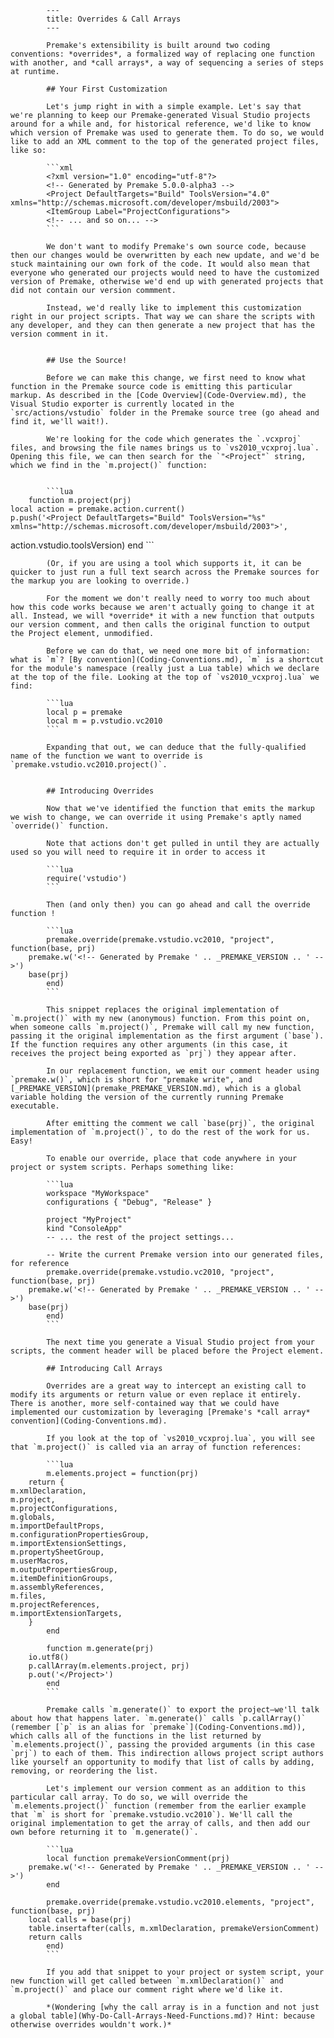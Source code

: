 			---
			title: Overrides & Call Arrays
			---
			
			Premake's extensibility is built around two coding conventions: *overrides*, a formalized way of replacing one function with another, and *call arrays*, a way of sequencing a series of steps at runtime.
			
			## Your First Customization
			
			Let's jump right in with a simple example. Let's say that we're planning to keep our Premake-generated Visual Studio projects around for a while and, for historical reference, we'd like to know which version of Premake was used to generate them. To do so, we would like to add an XML comment to the top of the generated project files, like so:
			
			```xml
			<?xml version="1.0" encoding="utf-8"?>
			<!-- Generated by Premake 5.0.0-alpha3 -->
			<Project DefaultTargets="Build" ToolsVersion="4.0" xmlns="http://schemas.microsoft.com/developer/msbuild/2003">
            <ItemGroup Label="ProjectConfigurations">
            <!-- ... and so on... -->
			```
			
			We don't want to modify Premake's own source code, because then our changes would be overwritten by each new update, and we'd be stuck maintaining our own fork of the code. It would also mean that everyone who generated our projects would need to have the customized version of Premake, otherwise we'd end up with generated projects that did not contain our version commment.
			
			Instead, we'd really like to implement this customization right in our project scripts. That way we can share the scripts with any developer, and they can then generate a new project that has the version comment in it.
			
			
			## Use the Source!
			
			Before we can make this change, we first need to know what function in the Premake source code is emitting this particular markup. As described in the [Code Overview](Code-Overview.md), the Visual Studio exporter is currently located in the `src/actions/vstudio` folder in the Premake source tree (go ahead and find it, we'll wait!).
			
			We're looking for the code which generates the `.vcxproj` files, and browsing the file names brings us to `vs2010_vcxproj.lua`. Opening this file, we can then search for the `"<Project"` string, which we find in the `m.project()` function:
			
			
			```lua
		function m.project(prj)
	local action = premake.action.current()
	p.push('<Project DefaultTargets="Build" ToolsVersion="%s" xmlns="http://schemas.microsoft.com/developer/msbuild/2003">',
action.vstudio.toolsVersion)
		end
			```
			
			(Or, if you are using a tool which supports it, it can be quicker to just run a full text search across the Premake sources for the markup you are looking to override.)
			
			For the moment we don't really need to worry too much about how this code works because we aren't actually going to change it at all. Instead, we will *override* it with a new function that outputs our version comment, and then calls the original function to output the Project element, unmodified.
			
			Before we can do that, we need one more bit of information: what is `m`? [By convention](Coding-Conventions.md), `m` is a shortcut for the module's namespace (really just a Lua table) which we declare at the top of the file. Looking at the top of `vs2010_vcxproj.lua` we find:
			
			```lua
			local p = premake
			local m = p.vstudio.vc2010
			```
			
			Expanding that out, we can deduce that the fully-qualified name of the function we want to override is `premake.vstudio.vc2010.project()`.
			
			
			## Introducing Overrides
			
			Now that we've identified the function that emits the markup we wish to change, we can override it using Premake's aptly named `override()` function.
			
			Note that actions don't get pulled in until they are actually used so you will need to require it in order to access it
			
			```lua
			require('vstudio')
			```
			
			Then (and only then) you can go ahead and call the override function !
			
			```lua
			premake.override(premake.vstudio.vc2010, "project", function(base, prj)
		premake.w('<!-- Generated by Premake ' .. _PREMAKE_VERSION .. ' -->')
		base(prj)
			end)
			```
			
			This snippet replaces the original implementation of `m.project()` with my new (anonymous) function. From this point on, when someone calls `m.project()`, Premake will call my new function, passing it the original implementation as the first argument (`base`). If the function requires any other arguments (in this case, it receives the project being exported as `prj`) they appear after.
			
			In our replacement function, we emit our comment header using `premake.w()`, which is short for "premake write", and [_PREMAKE_VERSION](premake_PREMAKE_VERSION.md), which is a global variable holding the version of the currently running Premake executable.
			
			After emitting the comment we call `base(prj)`, the original implementation of `m.project()`, to do the rest of the work for us. Easy!
			
			To enable our override, place that code anywhere in your project or system scripts. Perhaps something like:
			
			```lua
			workspace "MyWorkspace"
            configurations { "Debug", "Release" }
			
			project "MyProject"
            kind "ConsoleApp"
            -- ... the rest of the project settings...
			
			-- Write the current Premake version into our generated files, for reference
			premake.override(premake.vstudio.vc2010, "project", function(base, prj)
		premake.w('<!-- Generated by Premake ' .. _PREMAKE_VERSION .. ' -->')
		base(prj)
			end)
			```
			
			The next time you generate a Visual Studio project from your scripts, the comment header will be placed before the Project element.
			
			## Introducing Call Arrays
			
			Overrides are a great way to intercept an existing call to modify its arguments or return value or even replace it entirely. There is another, more self-contained way that we could have implemented our customization by leveraging [Premake's *call array* convention](Coding-Conventions.md).
			
			If you look at the top of `vs2010_vcxproj.lua`, you will see that `m.project()` is called via an array of function references:
			
			```lua
			m.elements.project = function(prj)
		return {
	m.xmlDeclaration,
	m.project,
	m.projectConfigurations,
	m.globals,
	m.importDefaultProps,
	m.configurationPropertiesGroup,
	m.importExtensionSettings,
	m.propertySheetGroup,
	m.userMacros,
	m.outputPropertiesGroup,
	m.itemDefinitionGroups,
	m.assemblyReferences,
	m.files,
	m.projectReferences,
	m.importExtensionTargets,
		}
			end
			
			function m.generate(prj)
		io.utf8()
		p.callArray(m.elements.project, prj)
		p.out('</Project>')
			end
			```
			
			Premake calls `m.generate()` to export the project—we'll talk about how that happens later. `m.generate()` calls `p.callArray()` (remember [`p` is an alias for `premake`](Coding-Conventions.md)), which calls all of the functions in the list returned by `m.elements.project()`, passing the provided arguments (in this case `prj`) to each of them. This indirection allows project script authors like yourself an opportunity to modify that list of calls by adding, removing, or reordering the list.
			
			Let's implement our version comment as an addition to this particular call array. To do so, we will override the `m.elements.project()` function (remember from the earlier example that `m` is short for `premake.vstudio.vc2010`). We'll call the original implementation to get the array of calls, and then add our own before returning it to `m.generate()`.
			
			```lua
			local function premakeVersionComment(prj)
		premake.w('<!-- Generated by Premake ' .. _PREMAKE_VERSION .. ' -->')
			end
			
			premake.override(premake.vstudio.vc2010.elements, "project", function(base, prj)
		local calls = base(prj)
		table.insertafter(calls, m.xmlDeclaration, premakeVersionComment)
		return calls
			end)
			```
			
			If you add that snippet to your project or system script, your new function will get called between `m.xmlDeclaration()` and `m.project()` and place our comment right where we'd like it.
			
			*(Wondering [why the call array is in a function and not just a global table](Why-Do-Call-Arrays-Need-Functions.md)? Hint: because otherwise overrides wouldn't work.)*
			